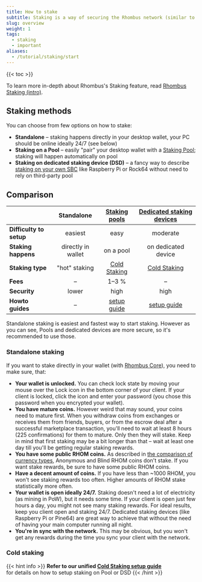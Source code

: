 ```yaml
---
title: How to stake
subtitle: Staking is a way of securing the Rhombus network (similar to “mining” in Bitcoin), while generating you passive income, or “interest”
slug: overview
weight: 1
tags:
  - staking
  - important
aliases:
  - /tutorial/staking/start
---
```


{{< toc >}}

To learn more in-depth about Rhombus's Staking feature, read [Rhombus Staking (intro)](/wiki/learn/staking/intro/).


## Staking methods

You can choose from few options on how to stake:

- **Standalone** – staking happens directly in your desktop wallet, your PC should be online ideally 24/7 (see below)
- **Staking on a Pool** – easily "pair" your desktop wallet with a [Staking Pool](/wiki/learn/staking/pools/); staking will happen automatically on pool
- **Staking on dedicated staking device (DSD)** – a fancy way to describe [staking on your own SBC](/wiki/learn/staking/dedicated-devices/) like Raspberry Pi or Rock64 without need to rely on third-party pool


## Comparison

| | Standalone | [Staking pools](/wiki/learn/staking/pools/) | [Dedicated staking devices](/wiki/learn/staking/dedicated-devices/) |
| ----------------------- |:------------------:|:---------:|:--------------------:|
| **Difficulty to setup** | easiest            | easy      | moderate             |
| **Staking happens**     | directly in wallet | on a pool | on dedicated device  |
| **Staking type**        | "hot" staking      | [Cold Staking](/wiki/learn/staking/intro#cold-staking/) | [Cold Staking](/wiki/learn/staking#cold-staking) |
| **Fees**			          | –                  | 1–3 %     | –                    |
| **Security**			      | lower              | high      | high                 |
| **Howto guides**        | –                  | [setup guide](/wiki/tutorial/staking/cold-staking/) | [setup guide](/wiki/tutorial/staking/on-dedicated-device/) |

Standalone staking is easiest and fastest way to start staking. However as you can see, Pools and dedicated devices are more secure, so it's recommended to use those.


### Standalone staking

If you want to stake directly in your wallet (with [Rhombus Core](/wiki/tutorial/wallets/rhombus-core/)), you need to make sure, that:

- **Your wallet is unlocked.** You can check lock state by moving your mouse over the Lock icon in the bottom corner of your client. If your client is locked, click the icon and enter your password (you chose this password when you encrypted your wallet).
- **You have mature coins.** However weird that may sound, your coins need to mature first. When you withdraw coins from exchanges or receives them from friends, buyers, or from the escrow deal after a successful marketplace transaction, you'll need to wait at least 8 hours (225 confirmations) for them to mature. Only then they will stake. Keep in mind that first staking may be a bit longer than that – wait at least one day till you'll be getting regular staking rewards.
- **You have some public RHOM coins.** As described in [the comparison of currency types](/wiki/learn/privacy/transaction-types/), Anonymous and Blind RHOM coins don't stake. If you want stake rewards, be sure to have some public RHOM coins.
- **Have a decent amount of coins.** If you have less than ~1000 RHOM, you won't see staking rewards too often. Higher amounts of RHOM stake statistically more often.
- **Your wallet is open ideally 24/7.** Staking doesn't need a lot of electricity (as mining in PoW), but it needs some time. If your client is open just few hours a day, you might not see many staking rewards. For ideal results, keep you client open and staking 24/7. Dedicated staking devices (like Raspberry Pi or Pine64) are great way to achieve that without the need of having your main computer running all night.
- **You're in sync with the network.** This may be obvious, but you won't get any rewards during the time you sync your client with the network.

### Cold staking

{{< hint info >}}
**Refer to our unified [Cold Staking setup guide](/wiki/tutorial/staking/cold-staking/)**\
for details on how to setup staking on Pool or DSD
{{< /hint >}}
